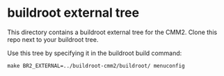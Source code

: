 buildroot external tree
=======================

This directory contains a buildroot external tree for the CMM2.
Clone this repo next to your buildroot tree.

Use this tree by specifying it in the buildroot build command:

`make BR2_EXTERNAL=../buildroot-cmm2/buildroot/ menuconfig`
